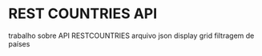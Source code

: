 # REST COUNTRIES API
trabalho sobre API
RESTCOUNTRIES
arquivo json
display grid
filtragem de países
